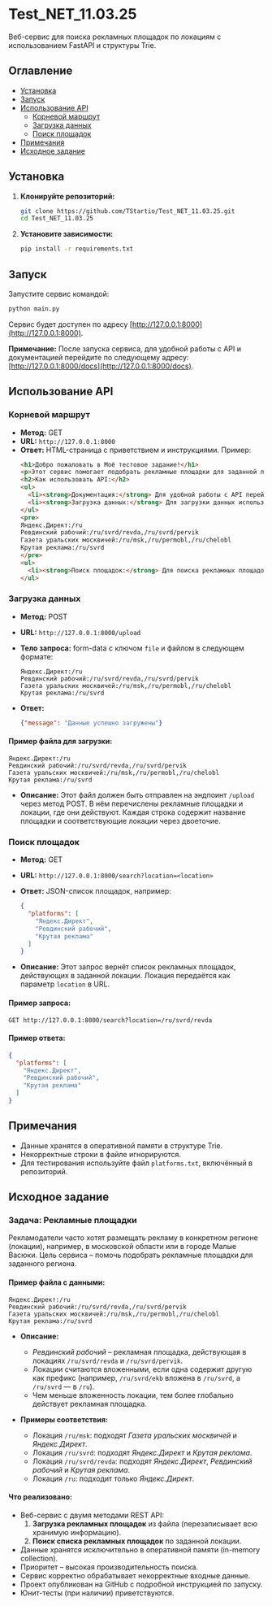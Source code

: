# Test_NET_11.03.25

Веб-сервис для поиска рекламных площадок по локациям с использованием FastAPI и структуры Trie.

## Оглавление

- [Установка](#установка)
- [Запуск](#запуск)
- [Использование API](#использование-api)
  - [Корневой маршрут](#корневой-маршрут)
  - [Загрузка данных](#загрузка-данных)
  - [Поиск площадок](#поиск-площадок)
- [Примечания](#примечания)
- [Исходное задание](#исходное-задание)

## Установка

1. **Клонируйте репозиторий:**
   ```bash
   git clone https://github.com/TStartio/Test_NET_11.03.25.git
   cd Test_NET_11.03.25
   ```

2. **Установите зависимости:**
   ```bash
   pip install -r requirements.txt
   ```

## Запуск

Запустите сервис командой:
```bash
python main.py
```

Сервис будет доступен по адресу [http://127.0.0.1:8000](http://127.0.0.1:8000).

**Примечание:** После запуска сервиса, для удобной работы с API и документацией перейдите по следующему адресу: [http://127.0.0.1:8000/docs](http://127.0.0.1:8000/docs).

## Использование API

### Корневой маршрут

- **Метод:** GET
- **URL:** `http://127.0.0.1:8000`
- **Ответ:** HTML-страница с приветствием и инструкциями. Пример:
  ```html
  <h1>Добро пожаловать в Моё тестовое задание!</h1>
  <p>Этот сервис помогает подобрать рекламные площадки для заданной локации, используя структуру Trie для быстрой обработки запросов.</p>
  <h2>Как использовать API:</h2>
  <ul>
    <li><strong>Документация:</strong> Для удобной работы с API перейдите по <a href="/docs">ссылке</a>.</li>
    <li><strong>Загрузка данных:</strong> Для загрузки данных используйте метод POST на <code>/upload</code> с файлом в следующем формате:</li>
  </ul>
  <pre>
  Яндекс.Директ:/ru
  Ревдинский рабочий:/ru/svrd/revda,/ru/svrd/pervik
  Газета уральских москвичей:/ru/msk,/ru/permobl,/ru/chelobl
  Крутая реклама:/ru/svrd
  </pre>
  <ul>
    <li><strong>Поиск площадок:</strong> Для поиска рекламных площадок по локации используйте метод GET на <code>/search?location=<location></code></li>
  </ul>
  ```

### Загрузка данных

- **Метод:** POST
- **URL:** `http://127.0.0.1:8000/upload`
- **Тело запроса:** form-data с ключом `file` и файлом в следующем формате:
  ```
  Яндекс.Директ:/ru
  Ревдинский рабочий:/ru/svrd/revda,/ru/svrd/pervik
  Газета уральских москвичей:/ru/msk,/ru/permobl,/ru/chelobl
  Крутая реклама:/ru/svrd
  ```

- **Ответ:**
  ```json
  {"message": "Данные успешно загружены"}
  ```

#### Пример файла для загрузки:

```
Яндекс.Директ:/ru
Ревдинский рабочий:/ru/svrd/revda,/ru/svrd/pervik
Газета уральских москвичей:/ru/msk,/ru/permobl,/ru/chelobl
Крутая реклама:/ru/svrd
```

- **Описание:** Этот файл должен быть отправлен на эндпоинт `/upload` через метод POST. В нём перечислены рекламные площадки и локации, где они действуют. Каждая строка содержит название площадки и соответствующие локации через двоеточие.

### Поиск площадок

- **Метод:** GET
- **URL:** `http://127.0.0.1:8000/search?location=<location>`
- **Ответ:** JSON-список площадок, например:
  ```json
  {
    "platforms": [
      "Яндекс.Директ",
      "Ревдинский рабочий",
      "Крутая реклама"
    ]
  }
  ```

- **Описание:** Этот запрос вернёт список рекламных площадок, действующих в заданной локации. Локация передаётся как параметр `location` в URL.

#### Пример запроса:
```
GET http://127.0.0.1:8000/search?location=/ru/svrd/revda
```

#### Пример ответа:
```json
{
  "platforms": [
    "Яндекс.Директ",
    "Ревдинский рабочий",
    "Крутая реклама"
  ]
}
```

## Примечания

- Данные хранятся в оперативной памяти в структуре Trie.
- Некорректные строки в файле игнорируются.
- Для тестирования используйте файл `platforms.txt`, включённый в репозиторий.

## Исходное задание

### Задача: Рекламные площадки

Рекламодатели часто хотят размещать рекламу в конкретном регионе (локации), например, в московской области или в городе Малые Васюки. Цель сервиса – помочь подобрать рекламные площадки для заданного региона.

#### Пример файла с данными:
```
Яндекс.Директ:/ru
Ревдинский рабочий:/ru/svrd/revda,/ru/svrd/pervik
Газета уральских москвичей:/ru/msk,/ru/permobl,/ru/chelobl
Крутая реклама:/ru/svrd
```

- **Описание:**
  - *Ревдинский рабочий* – рекламная площадка, действующая в локациях `/ru/svrd/revda` и `/ru/svrd/pervik`.
  - Локации считаются вложенными, если одна содержит другую как префикс (например, `/ru/svrd/ekb` вложена в `/ru/svrd`, а `/ru/svrd` — в `/ru`).
  - Чем меньше вложенность локации, тем более глобально действует рекламная площадка.

- **Примеры соответствия:**
  - Локация `/ru/msk`: подходят *Газета уральских москвичей* и *Яндекс.Директ*.
  - Локация `/ru/svrd`: подходят *Яндекс.Директ* и *Крутая реклама*.
  - Локация `/ru/svrd/revda`: подходят *Яндекс.Директ*, *Ревдинский рабочий* и *Крутая реклама*.
  - Локация `/ru`: подходит только *Яндекс.Директ*.

#### Что реализовано:
- Веб-сервис с двумя методами REST API:
  1. **Загрузка рекламных площадок** из файла (перезаписывает всю хранимую информацию).
  2. **Поиск списка рекламных площадок** по заданной локации.
- Данные хранятся исключительно в оперативной памяти (in-memory collection).
- Приоритет – высокая производительность поиска.
- Сервис корректно обрабатывает некорректные входные данные.
- Проект опубликован на GitHub с подробной инструкцией по запуску.
- Юнит-тесты (при наличии) приветствуются.
